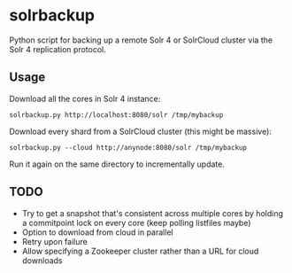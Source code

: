 solrbackup
==========

Python script for backing up a remote Solr 4 or SolrCloud cluster
via the Solr 4 replication protocol.

Usage
-----

Download all the cores in Solr 4 instance:

    solrbackup.py http://localhost:8080/solr /tmp/mybackup

Download every shard from a SolrCloud cluster (this might be massive):
    
    solrbackup.py --cloud http://anynode:8080/solr /tmp/mybackup

Run it again on the same directory to incrementally update.

TODO
----

* Try to get a snapshot that's consistent across multiple cores by holding a commitpoint lock on every core (keep polling listfiles maybe)
* Option to download from cloud in parallel
* Retry upon failure
* Allow specifying a Zookeeper cluster rather than a URL for cloud downloads
